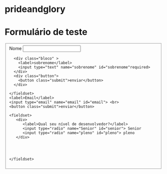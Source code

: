 # prideandglory
<!DOCTYPE html>
<html lang="en">

<head>
  <link rel="stylesheet" href="style.css">
  <meta charset="UTF-8">
  <meta http-equiv="X-UA-Compatible" content="IE=Edge">
  <meta name="viewport" content="width=device-width, initial-scale=1">
  <title>Formulário projeto</title>
  <!--sera inserido o css a medida que o código for escrito-->
</head>

<body>
  <h1 class="título">Formulário de teste</h1>
  <!-- Project -->
  <form>
    <fieldset>
      <div class="bloco">
        <label>Nome</label>
        <input type="text" name="nome" id="nome"required>
      </div>
      
      <div class="bloco" >
        <label>sobrenome</label>
        <input type="text" name="sobrenome" id="sobrenome"required>
      </div>
      <div class="button">
        <button class="submit">enviar</button>
      </div>

    </fieldset>
    <label>Email</label>
    <input type="email" name="email" id="email"> <br>
    <button class="submit">enviar</button>
    
    <fieldset>
       <div>
          <label>Qual seu nível de desenvolvedor?</label>
          <input type="radio" name="Senior" id="senior"> Senior
          <input type="radio" name="pleno" id="pleno"> pleno
       </div>
       
       
       
       
    </fieldset>
    
  
  </form>
</body>

</html>
